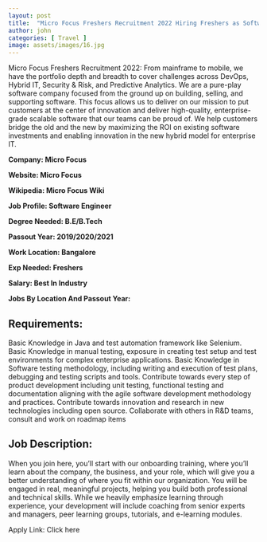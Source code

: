 ```yaml
---
layout: post
title:  "Micro Focus Freshers Recruitment 2022 Hiring Freshers as Software Engineer of Any Degree Graduate"
author: john
categories: [ Travel ]
image: assets/images/16.jpg
---
```


Micro Focus Freshers Recruitment 2022: From mainframe to mobile, we have the portfolio depth and breadth to cover challenges across DevOps, Hybrid IT, Security & Risk, and Predictive Analytics. We are a pure-play software company focused from the ground up on building, selling, and supporting software. This focus allows us to deliver on our mission to put customers at the center of innovation and deliver high-quality, enterprise-grade scalable software that our teams can be proud of. We help customers bridge the old and the new by maximizing the ROI on existing software investments and enabling innovation in the new hybrid model for enterprise IT.


<b>Company: Micro Focus

Website: Micro Focus

Wikipedia: Micro Focus Wiki

Job Profile: Software Engineer

Degree Needed: B.E/B.Tech

Passout Year: 2019/2020/2021

Work Location: Bangalore

Exp Needed: Freshers

Salary: Best In Industry

Jobs By Location And Passout Year: 
</b>

<h2>Requirements:</h2>

Basic Knowledge in Java and test automation framework like Selenium.
Basic Knowledge in manual testing, exposure in creating test setup and test environments for complex enterprise applications.
Basic Knowledge in Software testing methodology, including writing and execution of test plans, debugging and testing scripts and tools.
Contribute towards every step of product development including unit testing, functional testing and documentation aligning with the agile software development methodology and practices.
Contribute towards innovation and research in new technologies including open source.
Collaborate with others in R&D teams, consult and work on roadmap items

<h2>Job Description:</h2>

When you join here, you’ll start with our onboarding training, where you’ll learn about the company, the business, and your role, which will give you a better understanding of where you fit within our organization. 
You will be engaged in real, meaningful projects, helping you build both professional and technical skills. 
While we heavily emphasize learning through experience, your development will include coaching from senior experts and managers, peer learning groups, tutorials, and e-learning modules.

Apply Link: Click here